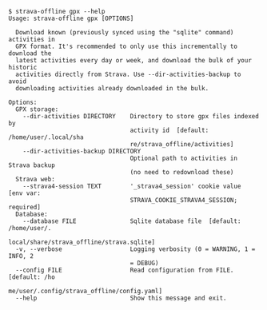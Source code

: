     $ strava-offline gpx --help
    Usage: strava-offline gpx [OPTIONS]
    
      Download known (previously synced using the "sqlite" command) activities in
      GPX format. It's recommended to only use this incrementally to download the
      latest activities every day or week, and download the bulk of your historic
      activities directly from Strava. Use --dir-activities-backup to avoid
      downloading activities already downloaded in the bulk.
    
    Options:
      GPX storage: 
        --dir-activities DIRECTORY    Directory to store gpx files indexed by
                                      activity id  [default: /home/user/.local/sha
                                      re/strava_offline/activities]
        --dir-activities-backup DIRECTORY
                                      Optional path to activities in Strava backup
                                      (no need to redownload these)
      Strava web: 
        --strava4-session TEXT        '_strava4_session' cookie value  [env var:
                                      STRAVA_COOKIE_STRAVA4_SESSION; required]
      Database: 
        --database FILE               Sqlite database file  [default: /home/user/.
                                      local/share/strava_offline/strava.sqlite]
      -v, --verbose                   Logging verbosity (0 = WARNING, 1 = INFO, 2
                                      = DEBUG)
      --config FILE                   Read configuration from FILE.  [default: /ho
                                      me/user/.config/strava_offline/config.yaml]
      --help                          Show this message and exit.
